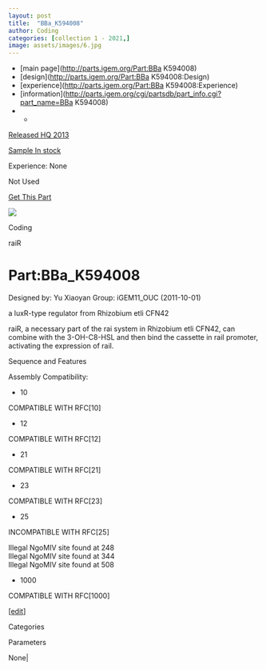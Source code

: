 ```yaml
---
layout: post
title:  "BBa_K594008"
author: Coding
categories: [collection 1 - 2021,] 
image: assets/images/6.jpg
---
```



  * [main page](http://parts.igem.org/Part:BBa K594008)
  * [design](http://parts.igem.org/Part:BBa K594008:Design)
  * [experience](http://parts.igem.org/Part:BBa K594008:Experience)
  * [information](http://parts.igem.org/cgi/partsdb/part_info.cgi?part_name=BBa K594008)
  *   * 

[Released HQ 2013](http://parts.igem.org/Help:Part_Status_Box)

[Sample In stock](http://parts.igem.org/Help:Part_Status_Box)

Experience: None

Not Used

[ Get This Part](http://parts.igem.org/partsdb/get_part.cgi?part=BBa_K594008)

![](http://parts.igem.org/images/partbypart/icon_coding.png)

Coding

raiR

# Part:BBa_K594008

Designed by: Yu Xiaoyan   Group: iGEM11_OUC   (2011-10-01)

  
a luxR-type regulator from Rhizobium etli CFN42

raiR, a necessary part of the rai system in Rhizobium etli CFN42, can combine
with the 3-OH-C8-HSL and then bind the cassette in raiI promoter, activating
the expression of raiI.

  
Sequence and Features

  

Assembly Compatibility:

  * 10

COMPATIBLE WITH RFC[10]

  * 12

COMPATIBLE WITH RFC[12]

  * 21

COMPATIBLE WITH RFC[21]

  * 23

COMPATIBLE WITH RFC[23]

  * 25

INCOMPATIBLE WITH RFC[25]

Illegal NgoMIV site found at 248  
Illegal NgoMIV site found at 344  
Illegal NgoMIV site found at 508  

  * 1000

COMPATIBLE WITH RFC[1000]

  

[[edit](http://parts.igem.org/partsdb/part_info.cgi?part_name=BBa_K594008)]

Categories

Parameters

None|

